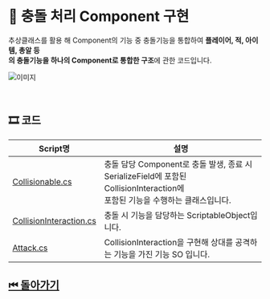 # 🔎 충돌 처리 Component 구현

추상클래스를 활용 해 Component의 기능 중 충돌기능을 통합하여 **플레이어, 적, 아이템, 총알 등 <br>의 충돌기능을 하나의 Component로 통합한 구조**에 관한 코드입니다. 


![이미지]()

<br>

## 🎞 코드 

| Script명 | 설명 |
|---|---|
|[Collisionable.cs](./Collisionable.cs)| 충돌 담당 Component로 충돌 발생, 종료 시 SerializeField에 포함된 CollisionInteraction에<br> 포함된 기능을 수행하는 클래스입니다.|
|[CollisionInteraction.cs](./CollisionInteraction.cs) | 충돌 시 기능을 담당하는 ScriptableObject입니다. |
|[Attack.cs](./Attack.cs)| CollisionInteraction을 구현해 상대를 공격하는 기능을 가진 기능 SO 입니다. |


## [⏮ 돌아가기](../../)

